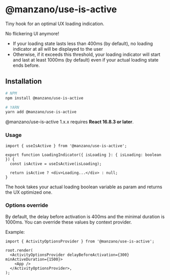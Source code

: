 # @manzano/use-is-active

Tiny hook for an optimal UX loading indication.

No flickering UI anymore!

- If your loading state lasts less than 400ms (by default), no loading indicator at all will be displayed to the user
- Otherwise, if it exceeds this threshold, your loading indicator will start and last at least 1000ms (by default) even if your actual loading state ends before.

## Installation

```sh
# NPM
npm install @manzano/use-is-active

# YARN
yarn add @manzano/use-is-active
```

@manzano/use-is-active 1.x.x requires **React 16.8.3 or later**.

### Usage

```tsx
import { useIsActive } from '@manzano/use-is-active';

export function LoadingIndicator({ isLoading }: { isLoading: boolean }) {
  const isActive = useIsActive(isLoading);

  return isActive ? <div>Loading...</div> : null;
}
```

The hook takes your actual loading boolean variable as param and returns the UX optimized one.

### Options override

By default, the delay before activation is 400ms and the minimal duration is 1000ms. You can override these values by context provider.

Example:

```tsx
import { ActivityOptionsProvider } from '@manzano/use-is-active';

root.render(
  <ActivityOptionsProvider delayBeforeActivation={300} minActiveDuration={1500}>
    <App />
  </ActivityOptionsProvider>,
);
```
